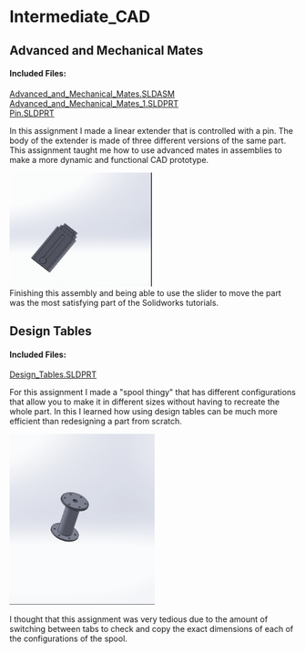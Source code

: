 # Intermediate_CAD

## Advanced and Mechanical Mates
#### Included Files:
<a href="Advanced_and_Mechanical_Mates.SLDASM">Advanced_and_Mechanical_Mates.SLDASM</a><br/>
<a href="Advanced_and_Mechanical_Mates_1.SLDPRT">Advanced_and_Mechanical_Mates_1.SLDPRT</a><br/>
<a href="Pin.SLDPRT">Pin.SLDPRT</a><br/>

In this assignment I made a linear extender that is controlled with a pin. The body of the extender is made of three different versions of the same part. This assignment taught me how to use advanced mates in assemblies to make a more dynamic and functional CAD prototype.
<br />



  <IMG SRC="Images/Advanced_And_Mechanical_Mates_Gif.gif"  width="250" height="200">
<br />
Finishing this assembly and being able to use the slider to move the part was the most satisfying part of the Solidworks tutorials.

## Design Tables
#### Included Files:
<a href="Design_Tables.SLDPRT">Design_Tables.SLDPRT</a><br/>

For this assignment I made a "spool thingy" that has different configurations that allow you to make it in different sizes without having to recreate the whole part. In this I learned how using design tables can be much more efficient than redesigning a part from scratch.

  <IMG SRC="Images/DesignTablesGif.gif"  width="255" height="300">

I thought that this assignment was very tedious due to the amount of switching between tabs to check and copy the exact dimensions of each of the configurations of the spool.
